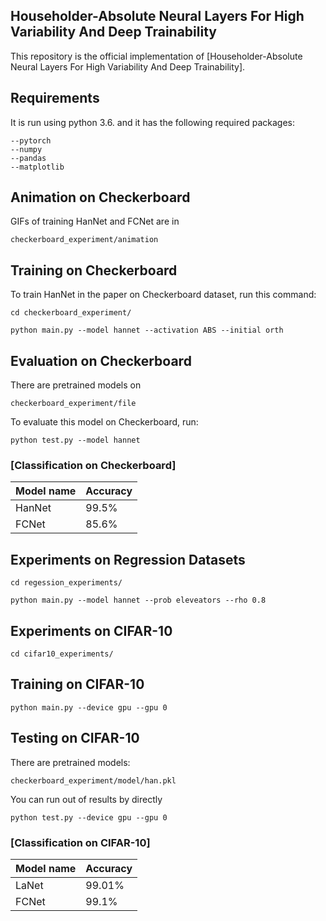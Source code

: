 
## Householder-Absolute Neural Layers For High Variability And Deep Trainability

This repository is the official implementation of [Householder-Absolute Neural Layers For High Variability And Deep Trainability]. 

## Requirements

It is run using python 3.6. and it has the following required packages: 

```setup
--pytorch
--numpy
--pandas
--matplotlib
```

## Animation on Checkerboard
GIFs of training HanNet and FCNet are in 

```
checkerboard_experiment/animation
```

## Training on Checkerboard

To train HanNet in the paper on Checkerboard dataset, run this command:

```
cd checkerboard_experiment/
```

```train
python main.py --model hannet --activation ABS --initial orth
```


## Evaluation on Checkerboard 
There are pretrained models on 
```
checkerboard_experiment/file
```

To evaluate this model on Checkerboard, run:

```eval
python test.py --model hannet
```


### [Classification on Checkerboard]

| Model name         | Accuracy  | 
| ------------------ |---------- | 
| HanNet   |     99.5%           |  
| FCNet   |     85.6%            |  



##  Experiments on Regression Datasets
```
cd regession_experiments/
```

```
python main.py --model hannet --prob eleveators --rho 0.8
```

##  Experiments on CIFAR-10

```
cd cifar10_experiments/
```
## Training on CIFAR-10

```
python main.py --device gpu --gpu 0
```

## Testing on CIFAR-10
There are pretrained models: 
```
checkerboard_experiment/model/han.pkl
```
You can run out of results by directly
```
python test.py --device gpu --gpu 0
```
### [Classification on CIFAR-10]

| Model name         | Accuracy  | 
| ------------------ |---------- | 
| LaNet   |     99.01%           |  
| FCNet   |     99.1%            |  
